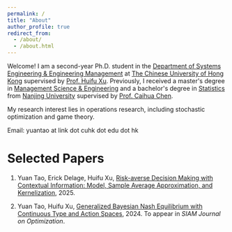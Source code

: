 ```yaml
---
permalink: /
title: "About"
author_profile: true
redirect_from: 
  - /about/
  - /about.html
---
```


Welcome! I am a second-year Ph.D. student in the [Department of Systems Engineering & Engineering Management](https://www.se.cuhk.edu.hk/) at [The Chinese University of Hong Kong](https://www.cuhk.edu.hk/) supervised by [Prof. Huifu Xu](https://www1.se.cuhk.edu.hk/~hfxu/). Previously, I received a master's degree in [Management Science & Engineering](https://sme.nju.edu.cn/englishversion/main.htm) and a bachelor's degree in [Statistics](https://math.nju.edu.cn/en/index.html) from [Nanjing University](https://www.nju.edu.cn/en/) supervised by [Prof. Caihua Chen](https://scholar.google.com.hk/citations?user=I6ewvyIAAAAJ&hl=zh-TW).

My research interest lies in operations research, including stochastic optimization and game theory.

Email: yuantao at link dot cuhk dot edu dot hk

Selected Papers
======
1. Yuan Tao, Erick Delage, Huifu Xu, [Risk-averse Decision Making with Contextual Information: Model, Sample Average Approximation, and Kernelization](https://arxiv.org/abs/2502.16607), 2025.
 
1. Yuan Tao, Huifu Xu, [Generalized Bayesian Nash Equilibrium with Continuous Type and Action Spaces](https://arxiv.org/abs/2405.19721), 2024. To appear in *SIAM Journal on Optimization*.

